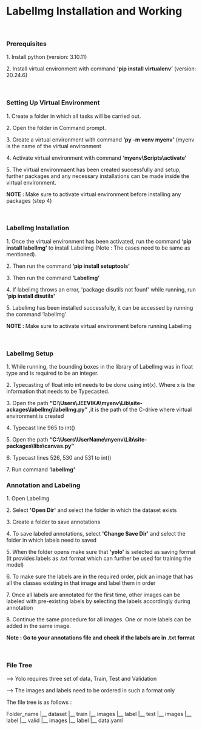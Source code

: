 <h1>
  LabelImg Installation and Working
</h1></br>

<h3>
  Prerequisites
</h3>
<p>1. Install python (version: 3.10.11)</p>
<p>2. Install virtual environment with command <b>‘pip install virtualenv’</b> (version: 20.24.6)</p></br>

<h3>
  Setting Up Virtual Environment
</h3>
<p>1. Create a folder in which all tasks will be carried out.</p>
<p>2. Open the folder in Command prompt.</p>
<p>3. Create a virtual environment with command <b>‘py -m venv myenv’</b> (myenv is the name of the virtual environment</p>
<p>4. Activate virtual environment with command <b>‘myenv\Scripts\activate’</b></p>
<p>5. The virtual environmaent has been created successfully and setup, further packages and any necessary installations can be made inside the virtual environment.</p>
<p><b>NOTE : </b>Make sure to activate virtual environment before installing any packages (step 4)</p></br>

<h3>
  LabelImg Installation
</h3>
<p>1. Once the virtual environment has been activated, run the command <b>‘pip install labelImg’</b> to install Labelimg (Note : The cases need to be same as mentioned).</p>
<p>2. Then run the command <b>‘pip install setuptools’</b></p>
<p>3. Then run the command <b>‘LabelImg’</b></p>
<p>4. If labelimg throws an error, 'package disutils not founf' while running, run <b>'pip install disutils'</b></p>
<p>5. Labelimg has been installed successfully, it can be accessed by running the command ‘labelImg’</p>
<p><b>NOTE : </b>Make sure to activate virtual environment before running Labelimg</p></br>

<h3>
  LabelImg Setup
</h3>
<p>1. While running, the bounding boxes in the library of LabelImg was in float type and is required to be an integer.</p>
<p>2. Typecasting of float into int needs to be done using int(x). Where x is the information that needs to be Typecasted.</p>
<p>3. Open the path <b>“C:\Users\JEEVIKA\myenv\Lib\site-ackages\labelImg\labelImg.py”</b> ,it is the path of the C-drive where virtual environment is created</p>
<p>4. Typecast line 965 to int()</p>
<p>5. Open the path <b>“C:\Users\UserName\myenv\Lib\site-packages\libs\canvas.py” </b></p>
<p>6. Typecast lines 526, 530 and 531 to int()</p>
<p>7. Run command <b>'labelImg'</b></b></p>

<h3>
  Annotation and Labeling
</h3>
<p>1. Open Labelimg</p>
<p>2. Select <b>'Open Dir'</b> and select the folder in which the dataset exists</p>
<p>3. Create a folder to save annotations</p>
<p>4. To save labeled annotations, select <b>'Change Save Dir'</b> and select the folder in which labels need to saved</p>
<p>5. When the folder opens make sure that <b>'yolo'</b> is selected as saving format (It provides labels as .txt format which can further be used for training the model)</p>
<p>6. To make sure the labels are in the required order, pick an image that has all the classes existing in that image and label them in order</p>
<p>7. Once all labels are annotated for the first time, other images can be labeled with pre-existing labels by selecting the labels accordingly during annotation</p>
<p>8. Continue the same procedure for all images. One or more labels can be added in the same image.</p>
<p><b>Note : Go to your annotations file and check if the labels are in .txt format</b></p></br>

<h3>
  File Tree
</h3>
<p>--> Yolo requires three set of data, Train, Test and Validation</p>
<p>--> The images and labels need to be ordered in such a format only</p>
<p>The file tree is as follows :</p>
<p>Folder_name
   |__ dataset
       |__ train
           |__ images
           |__ label
       |__ test
           |__ images
           |__ label
       |__ valid
           |__ images
           |__ label
       |__ data.yaml</p>






